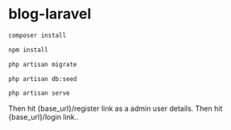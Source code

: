 # blog-laravel

```bash
composer install
```

```bash
npm install
```
```bash
php artisan migrate
```

```bash
php artisan db:seed
```
```bash
php artisan serve
```
Then hit {base_url}/register link as a admin user details. Then hit {base_url}/login link.. 
